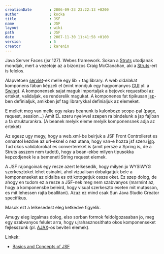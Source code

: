 ```yaml
---
creationDate        : 2006-09-23 23:22:13 +0200 
author              : kocka 
title               : JSF 
name                : JSF 
layout              : wiki 
path                : JSF 
date                : 2007-11-30 11:41:58 +0100 
version             : 5 
creator             : karenin 
---
```

Java Server Faces (jsr 127). Webes framework. Sokan a [Struts](struts.html) utodjanak mondjak, mert a vezetoje az a bizonzos Craig McClanahan, aki a [Struts](struts.html)-ert is felelos.

Alapvetoen [servlet](servlet.html)-ek melle egy lib + tag library. A web oldalakat  komponens fában képzeli el (mint mondjuk egy hagyomanyos [GUI](gui.html) pl. a [Swing](Swing.html)). A komponensek sajat maguk importaljak a bejovok requestbol az erteket, validaljak, es renderelik magukat. A komponenes fat tipikusan [jsp](JSP.html)-ben definialjuk, amikben jsf tag librarykkal definialjuk az elemeket.

E mellett meg van melle egy rakas beanunk is kulonbozo scope-pal (page, request, session...) Amit EL szeru nyelvvel szepen ra bindelunk a jsp fajlban a fa strukturankra. (A beanek melyik eleme melyik komponensnek adja az erteket)

Az egesz ugy megy, hogy a web.xml-be beirjuk a JSF Front Controlleret es onnantol kezdve az url-eknel o nez utana, hogy van-e hozza jsf szeru [jsp](JSP.html). Tud okos validatorokat es convertereket is (amit persze a Spring is, de a Struts asszem nem tudott), hogy a bean-ekbe milyen tipusokka kepzodjenek le a bemeneti String request elemek.

A JSF rajongoinak egy resze azert lelkesedik, hogy milyen jo WYSIWYG szerkesztoket lehet csinalni, ahol vizualisan dobalgatjuk bele a komponenseket az oldalba es ott kotogetjuk ossze oket. Ez szep dolog, de ahogy en tudom ez a resze a JSF-nek meg nem szabvanyos (marmint az, hogy a komponensbe beleird, hogy visual szerkeszto eseten mit mutasson,  es mit lehessen rajta beallitani). Azaz ez mind csak Sun Java Studio Creator specifikus. 

Masok ezt a lelkesedest eleg ketkedve figyelik.

Amugy eleg izgalmas dolog, elso sorban formok feldolgozasaban jo, meg egy szabvanyos felulet arra, hogy ujrahasznosithato okos komponenseket fejlesszunk (pl. [AJAX](ajax.html)-os beviteli elemek).

Linkek:

*   [Basics and Concepts of JSF](http://parleys.com/display/PARLEYS/Basics+and+Concepts+of+JSF?showComments=true)


